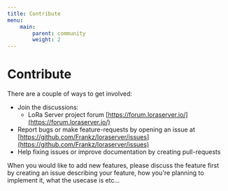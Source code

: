 ```yaml
---
title: Contribute
menu:
    main:
        parent: community
        weight: 2
---
```


# Contribute

There are a couple of ways to get involved:

* Join the discussions:
    * LoRa Server project forum [https://forum.loraserver.io/](https://forum.loraserver.io/)
* Report bugs or make feature-requests by opening an issue at [https://github.com/Frankz/loraserver/issues](https://github.com/Frankz/loraserver/issues)
* Help fixing issues or improve documentation by creating pull-requests

When you would like to add new features, please discuss the feature first
by creating an issue describing your feature, how you're planning to implement
it, what the usecase is etc...
